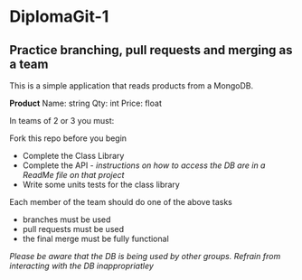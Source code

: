 # DiplomaGit-1

## Practice branching, pull requests and merging as a team

This is a simple application that reads products from a MongoDB.

**Product**
Name: string
Qty: int
Price: float

In teams of 2 or 3 you must:

Fork this repo before you begin
- Complete the Class Library
- Complete the API - _instructions on how to access the DB are in a ReadMe file on that project_
- Write some units tests for the class library

Each member of the team should do one of the above tasks
- branches must be used
- pull requests must be used
- the final merge must be fully functional


_Please be aware that the DB is being used by other groups.  Refrain from interacting with the DB inappropriatley_
